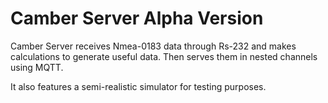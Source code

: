 # Camber Server Alpha Version

Camber Server receives Nmea-0183 data through Rs-232 and makes calculations to generate useful data. Then serves them in nested channels using MQTT.

It also features a semi-realistic simulator for testing purposes.
